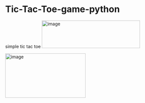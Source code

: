 # Tic-Tac-Toe-game-python
simple tic tac toe
<img width="312" height="88" alt="image" src="https://github.com/user-attachments/assets/6ae4b565-3786-4316-8383-d54f28de64ef" /> 


<img width="255" height="141" alt="image" src="https://github.com/user-attachments/assets/6fb8d831-a053-41de-a1f7-106394f598e9" />
